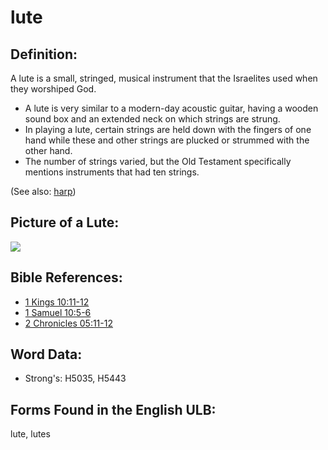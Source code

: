 # lute

## Definition:

A lute is a small, stringed, musical instrument that the Israelites used when they worshiped God.

* A lute is very similar to a modern-day acoustic guitar, having a wooden sound box and an extended neck on which strings are strung.
* In playing a lute, certain strings are held down with the fingers of one hand while these and other strings are plucked or strummed with the other hand.
* The number of strings varied, but the Old Testament specifically mentions instruments that had ten strings.

(See also: [harp](../other/harp.md))

## Picture of a Lute:

<a href="https://content.bibletranslationtools.org/WycliffeAssociates/en_tw/raw/branch/master/PNGs/l/Lute.png"><img src="https://content.bibletranslationtools.org/WycliffeAssociates/en_tw/raw/branch/master/PNGs/l/Lute.png" ></a>

## Bible References:

* [1 Kings 10:11-12](rc://en/tn/help/1ki/10/11)
* [1 Samuel 10:5-6](rc://en/tn/help/1sa/10/05)
* [2 Chronicles 05:11-12](rc://en/tn/help/2ch/05/11)

## Word Data:

* Strong's: H5035, H5443

## Forms Found in the English ULB:

lute, lutes


